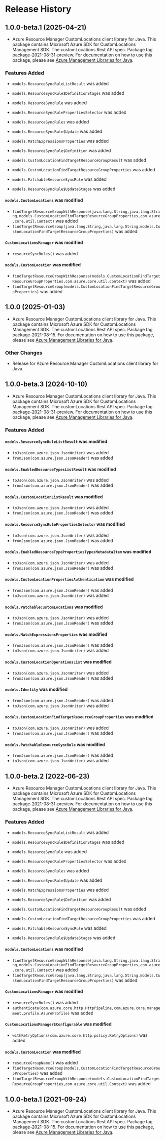 # Release History

## 1.0.0-beta.1 (2025-04-21)

- Azure Resource Manager CustomLocations client library for Java. This package contains Microsoft Azure SDK for CustomLocations Management SDK. The customLocations Rest API spec. Package tag package-2021-08-31-preview. For documentation on how to use this package, please see [Azure Management Libraries for Java](https://aka.ms/azsdk/java/mgmt).

### Features Added

* `models.ResourceSyncRuleListResult` was added

* `models.ResourceSyncRule$DefinitionStages` was added

* `models.ResourceSyncRule` was added

* `models.ResourceSyncRulePropertiesSelector` was added

* `models.ResourceSyncRules` was added

* `models.ResourceSyncRule$Update` was added

* `models.MatchExpressionsProperties` was added

* `models.ResourceSyncRule$Definition` was added

* `models.CustomLocationFindTargetResourceGroupResult` was added

* `models.CustomLocationFindTargetResourceGroupProperties` was added

* `models.PatchableResourceSyncRule` was added

* `models.ResourceSyncRule$UpdateStages` was added

#### `models.CustomLocations` was modified

* `findTargetResourceGroupWithResponse(java.lang.String,java.lang.String,models.CustomLocationFindTargetResourceGroupProperties,com.azure.core.util.Context)` was added
* `findTargetResourceGroup(java.lang.String,java.lang.String,models.CustomLocationFindTargetResourceGroupProperties)` was added

#### `CustomLocationsManager` was modified

* `resourceSyncRules()` was added

#### `models.CustomLocation` was modified

* `findTargetResourceGroupWithResponse(models.CustomLocationFindTargetResourceGroupProperties,com.azure.core.util.Context)` was added
* `findTargetResourceGroup(models.CustomLocationFindTargetResourceGroupProperties)` was added

## 1.0.0 (2025-01-03)

- Azure Resource Manager CustomLocations client library for Java. This package contains Microsoft Azure SDK for CustomLocations Management SDK. The customLocations Rest API spec. Package tag package-2021-08-15. For documentation on how to use this package, please see [Azure Management Libraries for Java](https://aka.ms/azsdk/java/mgmt).

### Other Changes

- Release for Azure Resource Manager CustomLocations client library for Java.

## 1.0.0-beta.3 (2024-10-10)

- Azure Resource Manager CustomLocations client library for Java. This package contains Microsoft Azure SDK for CustomLocations Management SDK. The customLocations Rest API spec. Package tag package-2021-08-31-preview. For documentation on how to use this package, please see [Azure Management Libraries for Java](https://aka.ms/azsdk/java/mgmt).

### Features Added

#### `models.ResourceSyncRuleListResult` was modified

* `toJson(com.azure.json.JsonWriter)` was added
* `fromJson(com.azure.json.JsonReader)` was added

#### `models.EnabledResourceTypesListResult` was modified

* `toJson(com.azure.json.JsonWriter)` was added
* `fromJson(com.azure.json.JsonReader)` was added

#### `models.CustomLocationListResult` was modified

* `toJson(com.azure.json.JsonWriter)` was added
* `fromJson(com.azure.json.JsonReader)` was added

#### `models.ResourceSyncRulePropertiesSelector` was modified

* `toJson(com.azure.json.JsonWriter)` was added
* `fromJson(com.azure.json.JsonReader)` was added

#### `models.EnabledResourceTypePropertiesTypesMetadataItem` was modified

* `toJson(com.azure.json.JsonWriter)` was added
* `fromJson(com.azure.json.JsonReader)` was added

#### `models.CustomLocationPropertiesAuthentication` was modified

* `fromJson(com.azure.json.JsonReader)` was added
* `toJson(com.azure.json.JsonWriter)` was added

#### `models.PatchableCustomLocations` was modified

* `toJson(com.azure.json.JsonWriter)` was added
* `fromJson(com.azure.json.JsonReader)` was added

#### `models.MatchExpressionsProperties` was modified

* `fromJson(com.azure.json.JsonReader)` was added
* `toJson(com.azure.json.JsonWriter)` was added

#### `models.CustomLocationOperationsList` was modified

* `toJson(com.azure.json.JsonWriter)` was added
* `fromJson(com.azure.json.JsonReader)` was added

#### `models.Identity` was modified

* `fromJson(com.azure.json.JsonReader)` was added
* `toJson(com.azure.json.JsonWriter)` was added

#### `models.CustomLocationFindTargetResourceGroupProperties` was modified

* `toJson(com.azure.json.JsonWriter)` was added
* `fromJson(com.azure.json.JsonReader)` was added

#### `models.PatchableResourceSyncRule` was modified

* `fromJson(com.azure.json.JsonReader)` was added
* `toJson(com.azure.json.JsonWriter)` was added

## 1.0.0-beta.2 (2022-06-23)

- Azure Resource Manager CustomLocations client library for Java. This package contains Microsoft Azure SDK for CustomLocations Management SDK. The customLocations Rest API spec. Package tag package-2021-08-31-preview. For documentation on how to use this package, please see [Azure Management Libraries for Java](https://aka.ms/azsdk/java/mgmt).

### Features Added

* `models.ResourceSyncRuleListResult` was added

* `models.ResourceSyncRule$DefinitionStages` was added

* `models.ResourceSyncRule` was added

* `models.ResourceSyncRulePropertiesSelector` was added

* `models.ResourceSyncRules` was added

* `models.ResourceSyncRule$Update` was added

* `models.MatchExpressionsProperties` was added

* `models.ResourceSyncRule$Definition` was added

* `models.CustomLocationFindTargetResourceGroupResult` was added

* `models.CustomLocationFindTargetResourceGroupProperties` was added

* `models.PatchableResourceSyncRule` was added

* `models.ResourceSyncRule$UpdateStages` was added

#### `models.CustomLocations` was modified

* `findTargetResourceGroupWithResponse(java.lang.String,java.lang.String,models.CustomLocationFindTargetResourceGroupProperties,com.azure.core.util.Context)` was added
* `findTargetResourceGroup(java.lang.String,java.lang.String,models.CustomLocationFindTargetResourceGroupProperties)` was added

#### `CustomLocationsManager` was modified

* `resourceSyncRules()` was added
* `authenticate(com.azure.core.http.HttpPipeline,com.azure.core.management.profile.AzureProfile)` was added

#### `CustomLocationsManager$Configurable` was modified

* `withRetryOptions(com.azure.core.http.policy.RetryOptions)` was added

#### `models.CustomLocation` was modified

* `resourceGroupName()` was added
* `findTargetResourceGroup(models.CustomLocationFindTargetResourceGroupProperties)` was added
* `findTargetResourceGroupWithResponse(models.CustomLocationFindTargetResourceGroupProperties,com.azure.core.util.Context)` was added

## 1.0.0-beta.1 (2021-09-24)

- Azure Resource Manager CustomLocations client library for Java. This package contains Microsoft Azure SDK for CustomLocations Management SDK. The customLocations Rest API spec. Package tag package-2021-08-15. For documentation on how to use this package, please see [Azure Management Libraries for Java](https://aka.ms/azsdk/java/mgmt).

